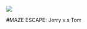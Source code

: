 <img src = "https://github.com/VincentComp/Comp3111F23G18/blob/Master/Team%20Formation.png">

#MAZE ESCAPE: Jerry v.s Tom
